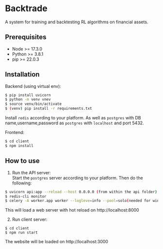 # Backtrade

A system for training and backtesting RL algorithms on financial assets.

## Prerequisites
* Node >= 17.3.0
* Python >= 3.8.1
* pip >= 22.0.3

## Installation
Backend (using virtual env):
```sh
$ pip install uvicorn
$ python -m venv vnev
$ source venv/bin/activate
$ (venv) pip install -r requirements.txt
```
Install ```redis``` according to your platform.
As well as ```postgres``` with DB name,username,password as ```postgres``` with ```localhost``` and port 5432.

Frontend:
```sh
$ cd client
$ npm install
```

## How to use
1. Run the API server:  
Start the ```postgres``` server according to your platform. Then do the following:
```sh
$ uvicorn api:app --reload --host 0.0.0.0 (from within the api folder)
$ redis-cli monitor
$ celery -A worker.app worker --logleve=info --pool=solo(needed for windows) (from withing the api folder)
```

This will load a web server with hot reload on http://localhost:8000

2. Run client server:
```
$ cd client
$ npm run start
```
The website will be loaded on http://localhost:3000
